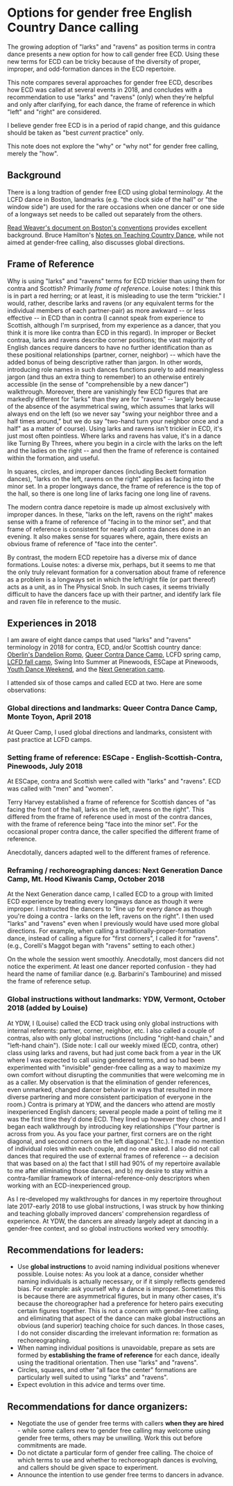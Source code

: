 # Options for gender free English Country Dance calling

The growing adoption of "larks" and "ravens" as position terms in contra dance presents
a new option for how to call gender free ECD.  Using these new terms for ECD can be tricky
because of the diversity of proper, improper, and odd-formation dances in the ECD repertoire. 

This note compares several approaches for gender free ECD, describes how ECD was called at 
several events in 2018, and concludes with a recommendation to use "larks" and "ravens" (only) when
they're helpful and only after clarifying, for each dance, the frame of reference in which "left" and
"right" are considered.  

I believe gender free ECD is in a period of rapid change, and this guidance should be taken as
"best *current* practice" only.

This note does not explore the "why" or "why not" for gender free calling, merely the "how".

## Background

There is a long tradtion of gender free ECD using global terminology.  At the LCFD dance in Boston, landmarks (e.g. "the clock side of the hall" or "the window side") are used for the rare occasions when one dancer or one side of a longways set needs to be called out separately from the others.

[Read Weaver's document on Boston's conventions](https://www.lcfd.org/gf-ecd-calling-conventions.html) provides excellent background.  Bruce Hamilton's [Notes on Teaching Country Dance](https://www.cdss.org/index.php/vm-store/books/notes-on-teaching-country-dance-263-detail), while not aimed at gender-free calling, also discusses global directions.

## Frame of Reference

Why is using "larks" and "ravens" terms for ECD trickier than using them for contra and Scottish?  Primarily *frame of reference*. 
Louise notes: I think this is in part a red herring; or at least, it is misleading to use the term "trickier." I would, rather, describe larks and ravens (or any equivalent terms for the individual members of each partner-pair) as more awkward -- or less effective -- in ECD than in contra (I cannot speak from experience to Scottish, although I'm surprised, from my experience as a dancer, that you think it is more like contra than ECD in this regard). In improper or Becket contraa, larks and ravens describe corner positions; the vast majority of English dances require dancers to have no further identification than as these positional relationships (partner, corner, neighbor) -- which have the added bonus of being descriptive rather than jargon. In other words, introducing role names in such dances functions purely to add meaningless jargon (and thus an extra thing to remember) to an otherwise entirely accessible (in the sense of "comprehensible by a new dancer") walkthrough. Moreover, there are vanishingly few ECD figures that are markedly different for "larks" than they are for "ravens" -- largely because of the absence of the asymmetrical swing, which assumes that larks will always end on the left (so we never say "swing your neighbor three and a half times around," but we do say "two-hand turn your neighbor once and a half" as a matter of course). Using larks and ravens isn't trickier in ECD, it's just most often pointless. Where larks and ravens has value, it's in a dance like Turning By Threes, where you begin in a circle with the larks on the left and the ladies on the right -- and then the frame of reference is contained within the formation, and useful.

In squares, circles, and improper dances (including Beckett formation
dances), "larks on the left, ravens on the right" applies as facing into
the minor set.  In a proper longways dance, the frame of reference is
the top of the hall, so there is one long line of larks facing one long
line of ravens.

The modern contra dance repetoire is made up almost exclusively with improper dances.  In these, 
"larks on the left, ravens on the right" makes sense with a
frame of reference of "facing in to the minor set", and that frame of reference is consistent for
nearly all contra dances done in an evening.  It also makes sense for squares where, again, there exists an obvious frame of reference of "face into the center".

By contrast, the modern ECD repetoire has a diverse mix of dance formations.
Louise notes: a diverse mix, perhaps, but it seems to me that the only truly relevant formation for a conversation about frame of reference as a problem is a longways set in which the left/right file (or part thereof) acts as a unit, as in The Physical Snob. In such cases, it seems trivially difficult to have the dancers face up with their partner, and identify lark file and raven file in reference to the music.


## Experiences in 2018

I am aware of eight dance camps that used "larks" and "ravens" terminology in 2018 for contra, ECD, and/or Scottish country dance: [Oberlin's Dandelion Romp](http://www2.oberlin.edu/stuorg/dromp/), [Queer Contra Dance Camp](https://www.lcfd.org/sf/DanceCamp/), LCFD spring camp, [LCFD fall camp](https://www.lcfd.org/lcfd/fall-dance-camp/), Swing Into Summer at Pinewoods, ESCape at Pinewoods, [Youth Dance Weekend](https://youthdanceweekend.org/), and the [Next Generation camp](http://www.nextgendancecamp.org/).

I attended six of those camps and called ECD at two.  Here are some observations:


### Global directions and landmarks: Queer Contra Dance Camp, Monte Toyon, April 2018

At Queer Camp, I used global directions and landmarks, consistent with past practice at LCFD camps.


### Setting frame of reference: ESCape - English-Scottish-Contra, Pinewoods, July 2018

At ESCape, contra and Scottish were called with "larks" and "ravens".  ECD was called with "men" and "women".

Terry Harvey established a frame of reference for Scottish dances of "as facing the front of the hall, larks on the left, ravens on the right".  This differed from the frame of reference used in most of the contra dances, with the frame of reference being "face into the minor set".  For the occasional proper contra dance, the caller specified the different frame of reference.

Anecdotally, dancers adapted well to the different frames of reference.


### Reframing / rechoreographing dances: Next Generation Dance Camp, Mt. Hood Kiwanis Camp, October 2018

At the Next Generation dance camp, I called ECD to a group with limited ECD experience by treating
every longways dance as though it were improper.  I instructed the dancers to "line up for every dance as
though you're doing a contra - larks on the left, ravens on the right".  I then used "larks" and "ravens"
even when I previously would have used more global directions.  For example, when calling a traditionally-proper-formation dance, instead of calling a figure for "first corners", I called it for "ravens".  (e.g., Corelli's Maggot began with "ravens" setting to each other.)

On the whole the session went smoothly.  Anecdotally, most dancers did not notice the experiment.  At least one dancer reported confusion - they had heard the name of familiar dance (e.g. Barbarini's Tambourine) and missed the frame of reference setup.  

### Global instructions without landmarks: YDW, Vermont, October 2018 (added by Louise)

At YDW, I (Louise) called the ECD track using only global instructions with internal referents: partner, corner, neighbor, etc. I also called a couple of contras, also with only global instructions (including "right-hand chain," and "left-hand chain"). (Side note: I call our weekly mixed (ECD, contra, other) class using larks and ravens, but had just come back from a year in the UK where I was expected to call using gendered terms, and so had been experimented with "invisible" gender-free calling as a way to maximize my own comfort without disrupting the communities that were welcoming me in as a caller. My observation is that the elimination of gender references, even unmarked, changed dancer behavior in ways that resulted in more diverse partnering and more consistent participation of everyone in the room.) Contra is primary at YDW, and the dancers who attend are mostly inexperienced English dancers; several people made a point of telling me it was the first time they'd done ECD. They lined up however they chose, and I began each walkthrough by introducing key relationships ("Your partner is across from you. As you face your partner, first corners are on the right diagonal, and second corners on the left diagonal." Etc.). I made no mention of individual roles within each couple, and no one asked. I also did not call dances that required the use of external frames of reference -- a decision that was based on a) the fact that I still had 90% of my repertoire available to me after eliminating those dances, and b) my desire to stay within a contra-familiar framework of internal-reference-only descriptors when working with an ECD-inexperienced group.

As I re-developed my walkthroughs for dances in my repertoire throughout late 2017-early 2018 to use global instructions, I was struck by how thinking and teaching globally improved dancers' comprehension regardless of experience. At YDW, the dancers are already largely adept at dancing in a gender-free context, and so global instructions worked very smoothly.

## Recommendations for leaders:

* Use **global instructions** to avoid naming individual positions whenever possible.
Louise notes: As you look at a dance, consider whether naming individuals is actually necessary, or if it simply reflects gendered bias. For example: ask yourself why a dance is improper. Sometimes this is because there are asymmetrical figures, but in many other cases, it's because the choreographer had a preference for hetero pairs executing certain figures together. This is not a concern with gender-free calling, and eliminating that aspect of the dance can make global instructions an obvious (and superior) teaching choice for such dances. In those cases, I do not consider discarding the irrelevant information re: formation as rechoreographing.
* When naming individual positions is unavoidable, prepare as sets are formed by **establishing the frame of reference** for each dance, ideally using the traditional orientation.  Then use "larks" and "ravens".
* Circles, squares, and other "all face the center" formations are particularly well suited to using "larks" and "ravens".
* Expect evolution in this advice and terms over time.  

## Recommendations for dance organizers:

* Negotiate the use of gender free terms with callers **when they are hired** - while some callers new to gender free calling may welcome using gender free terms, others may be unwilling.  Work this out before commitments are made.
* Do not dictate a particular form of gender free calling.  The choice of which terms to use and whether to rechoreograph dances is evolving, and callers should be given space to experiment.
* Announce the intention to use gender free terms to dancers in advance.
